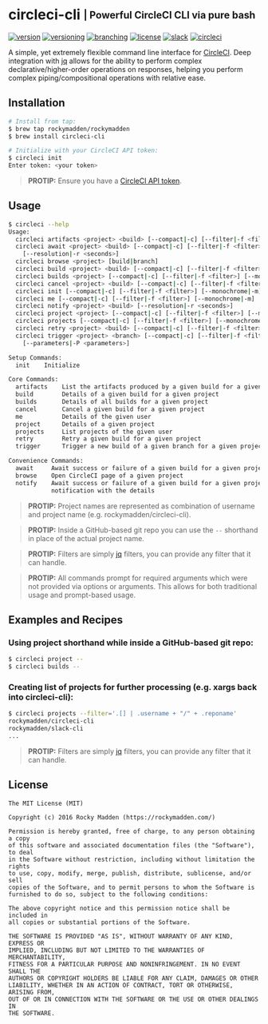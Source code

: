 # circleci-cli <sub><sup>| Powerful CircleCI CLI via pure bash</sup></sub>
[![version](http://img.shields.io/badge/version-v0.2.0-blue.svg)](https://github.com/rockymadden/circleci-cli/releases)
[![versioning](http://img.shields.io/badge/versioning-semver-blue.svg)](http://semver.org/)
[![branching](http://img.shields.io/badge/branching-github%20flow-blue.svg)](https://guides.github.com/introduction/flow/)
[![license](http://img.shields.io/badge/license-mit-blue.svg)](https://opensource.org/licenses/MIT)
[![slack](http://img.shields.io/badge/slack-join-e01563.svg)](https://rockymadden-slack.herokuapp.com/)
[![circleci](https://circleci.com/gh/rockymadden/circleci-cli.svg?style=shield)](https://circleci.com/gh/rockymadden/circleci-cli)

A simple, yet extremely flexible command line interface for [CircleCI](https://circleci.com). Deep
integration with [jq](https://github.com/stedolan/jq) allows for the ability to perform complex
declarative/higher-order operations on responses, helping you perform complex piping/compositional
operations with relative ease.

## Installation
```bash
# Install from tap:
$ brew tap rockymadden/rockymadden
$ brew install circleci-cli

# Initialize with your CircleCI API token:
$ circleci init
Enter token: <your token>
```

> __PROTIP:__ Ensure you have a [CircleCI API token](https://circleci.com/account/api).

## Usage
```bash
$ circleci --help
Usage:
  circleci artifacts <project> <build> [--compact|-c] [--filter|-f <filter>] [--monochrome|-m]
  circleci await <project> <build> [--compact|-c] [--filter|-f <filter>] [--monochrome|-m]
    [--resolution|-r <seconds>]
  circleci browse <project> [build|branch]
  circleci build <project> <build> [--compact|-c] [--filter|-f <filter>] [--monochrome|-m]
  circleci builds <project> [--compact|-c] [--filter|-f <filter>] [--monochrome|-m]
  circleci cancel <project> <build> [--compact|-c] [--filter|-f <filter>] [--monochrome|-m]
  circleci init [--compact|-c] [--filter|-f <filter>] [--monochrome|-m] [--token|-t <token>]
  circleci me [--compact|-c] [--filter|-f <filter>] [--monochrome|-m]
  circleci notify <project> <build> [--resolution|-r <seconds>]
  circleci project <project> [--compact|-c] [--filter|-f <filter>] [--monochrome|-m]
  circleci projects [--compact|-c] [--filter|-f <filter>] [--monochrome|-m]
  circleci retry <project> <build> [--compact|-c] [--filter|-f <filter>] [--monochrome|-m]
  circleci trigger <project> <branch> [--compact|-c] [--filter|-f <filter>] [--monochrome|-m]
    [--parameters|-P <parameters>]

Setup Commands:
  init    Initialize

Core Commands:
  artifacts    List the artifacts produced by a given build for a given project
  build        Details of a given build for a given project
  builds       Details of all builds for a given project
  cancel       Cancel a given build for a given project
  me           Details of the given user
  project      Details of a given project
  projects     List projects of the given user
  retry        Retry a given build for a given project
  trigger      Trigger a new build of a given branch for a given project

Convenience Commands:
  await     Await success or failure of a given build for a given project
  browse    Open CircleCI page of a given project
  notify    Await success or failure of a given build for a given project and create an OS X
            notification with the details
```

> __PROTIP:__ Project names are represented as combination of username and project name
(e.g. rockymadden/circleci-cli).

> __PROTIP:__ Inside a GitHub-based git repo you can use the `--` shorthand in place of the actual
project name.

> __PROTIP:__ Filters are simply [jq](https://github.com/stedolan/jq) filters, you can provide any
filter that it can handle.

> __PROTIP:__ All commands prompt for required arguments which were not provided via options or
arguments. This allows for both traditional usage and prompt-based usage.

## Examples and Recipes

### Using project shorthand while inside a GitHub-based git repo:
```bash
$ circleci project --
$ circleci builds --
```

### Creating list of projects for further processing (e.g. xargs back into circleci-cli):
```bash
$ circleci projects --filter='.[] | .username + "/" + .reponame'
rockymadden/circleci-cli
rockymadden/slack-cli
...
```

> __PROTIP:__ Filters are simply [jq](https://stedolan.github.io/jq/manual/) filters, you can
provide any filter that it can handle.

## License
```
The MIT License (MIT)

Copyright (c) 2016 Rocky Madden (https://rockymadden.com/)

Permission is hereby granted, free of charge, to any person obtaining a copy
of this software and associated documentation files (the "Software"), to deal
in the Software without restriction, including without limitation the rights
to use, copy, modify, merge, publish, distribute, sublicense, and/or sell
copies of the Software, and to permit persons to whom the Software is
furnished to do so, subject to the following conditions:

The above copyright notice and this permission notice shall be included in
all copies or substantial portions of the Software.

THE SOFTWARE IS PROVIDED "AS IS", WITHOUT WARRANTY OF ANY KIND, EXPRESS OR
IMPLIED, INCLUDING BUT NOT LIMITED TO THE WARRANTIES OF MERCHANTABILITY,
FITNESS FOR A PARTICULAR PURPOSE AND NONINFRINGEMENT. IN NO EVENT SHALL THE
AUTHORS OR COPYRIGHT HOLDERS BE LIABLE FOR ANY CLAIM, DAMAGES OR OTHER
LIABILITY, WHETHER IN AN ACTION OF CONTRACT, TORT OR OTHERWISE, ARISING FROM,
OUT OF OR IN CONNECTION WITH THE SOFTWARE OR THE USE OR OTHER DEALINGS IN
THE SOFTWARE.
```
